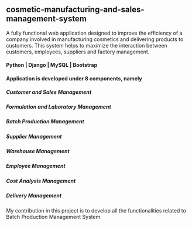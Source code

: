 ## cosmetic-manufacturing-and-sales-management-system

A fully functional web application designed to improve the efficiency of a company involved in manufacturing cosmetics and delivering products to customers. This system helps to maximize the interaction between customers, employees, suppliers and factory management.

#### Python | Django | MySQL | Bootstrap

#### Application is developed under 8 components, namely
##### Customer and Sales Management
##### Formulation and Laboratory Management
##### Batch Production Management
##### Supplier Management
##### Warehouse Management
##### Employee Management
##### Cost Analysis Management
##### Delivery Management

My contribution in this project is to develop all the functionalities related to Batch Production Management System.
